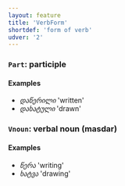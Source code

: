 ```yaml
---
layout: feature
title: 'VerbForm'
shortdef: 'form of verb'
udver: '2'
---
```


### <a name="Part">`Part`</a>: participle

#### Examples

* _დაწერილი_ 'written'
* _დახატული_ 'drawn'

### <a name="Vnoun">`Vnoun`</a>: verbal noun (masdar)

#### Examples

* _წერა_ 'writing'
* _ხატვა_ 'drawing'
<!-- Interlanguage links updated Ne 5. května 2024, 18:20:27 CEST -->
